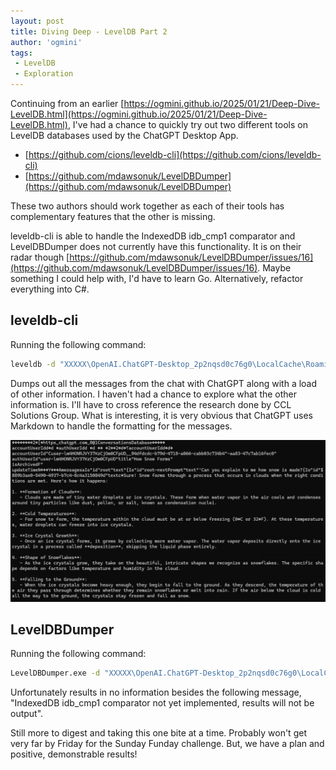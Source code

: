 ```yaml
---
layout: post
title: Diving Deep - LevelDB Part 2
author: 'ogmini'
tags:
 - LevelDB
 - Exploration
---
```


Continuing from an earlier [https://ogmini.github.io/2025/01/21/Deep-Dive-LevelDB.html](https://ogmini.github.io/2025/01/21/Deep-Dive-LevelDB.html), I've had a chance to quickly try out two different tools on LevelDB databases used by the ChatGPT Desktop App.

- [https://github.com/cions/leveldb-cli](https://github.com/cions/leveldb-cli)
- [https://github.com/mdawsonuk/LevelDBDumper](https://github.com/mdawsonuk/LevelDBDumper)

These two authors should work together as each of their tools has complementary features that the other is missing.

leveldb-cli is able to handle the IndexedDB idb_cmp1 comparator and LevelDBDumper does not currently have this functionality. It is on their radar though [https://github.com/mdawsonuk/LevelDBDumper/issues/16](https://github.com/mdawsonuk/LevelDBDumper/issues/16). Maybe something I could help with, I'd have to learn Go. Alternatively, refactor everything into C#.

## leveldb-cli

Running the following command:

~~~ cmd
leveldb -d "XXXXX\OpenAI.ChatGPT-Desktop_2p2nqsd0c76g0\LocalCache\Roaming\ChatGPT\IndexedDB\https_chatgpt.com_0.indexeddb.leveldb" -i dump
~~~

Dumps out all the messages from the chat with ChatGPT along with a load of other information. I haven't had a chance to explore what the other information is. I'll have to cross reference the research done by CCL Solutions Group. What is interesting, it is very obvious that ChatGPT uses Markdown to handle the formatting for the messages.

![leveldb-cli output](/images/leveldb/leveldb-cli-1.png)

## LevelDBDumper

Running the following command:

~~~ cmd
LevelDBDumper.exe -d "XXXXX\OpenAI.ChatGPT-Desktop_2p2nqsd0c76g0\LocalCache\Roaming\ChatGPT\IndexedDB\https_chatgpt.com_0.indexeddb.leveldb"
~~~

Unfortunately results in no information besides the following message, "IndexedDB idb_cmp1 comparator not yet implemented, results will not be output".

Still more to digest and taking this one bite at a time. Probably won't get very far by Friday for the Sunday Funday challenge. But, we have a plan and positive, demonstrable  results!
